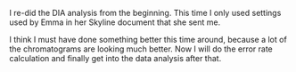 I re-did the DIA analysis from the beginning. This time I only used settings used by Emma in her Skyline document that she sent me. 

I think I must have done something better this time around, because a lot of the chromatograms are looking much better. Now I will do the error rate calculation and finally get into the data analysis after that. 

